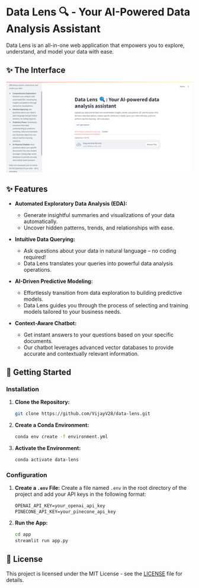 # Data Lens 🔍  - Your AI-Powered Data Analysis Assistant

Data Lens is an all-in-one web application that empowers you to explore, understand, and model your data with ease. 

##  ✨ The Interface 

![Data Lens UI](images/ui_1.png)

## ✨ Features

* **Automated Exploratory Data Analysis (EDA):** 
    - Generate insightful summaries and visualizations of your data automatically. 
    - Uncover hidden patterns, trends, and relationships with ease.

* **Intuitive Data Querying:**
    - Ask questions about your data in natural language – no coding required! 
    - Data Lens translates your queries into powerful data analysis operations. 

* **AI-Driven Predictive Modeling:**
    - Effortlessly transition from data exploration to building predictive models. 
    - Data Lens guides you through the process of selecting and training models tailored to your business needs.

* **Context-Aware Chatbot:**
    - Get instant answers to your questions based on your specific documents.
    - Our chatbot leverages advanced vector databases to provide accurate and contextually relevant information.

## 🚀 Getting Started

### Installation

1. **Clone the Repository:**
   ```bash
   git clone https://github.com/VijayV28/data-lens.git
   ```

2. **Create a Conda Environment:**
   ```bash
   conda env create -f environment.yml
   ```

3. **Activate the Environment:**
   ```bash
   conda activate data-lens
   ```

### Configuration

1. **Create a `.env` File:** 
   Create a file named `.env` in the root directory of the project and add your API keys in the following format:
   ```
   OPENAI_API_KEY=your_openai_api_key
   PINECONE_API_KEY=your_pinecone_api_key 
   ```

2. **Run the App:**
   ```bash
   cd app
   streamlit run app.py 
   ```

## 📝 License

This project is licensed under the MIT License - see the [LICENSE](LICENSE) file for details. 
